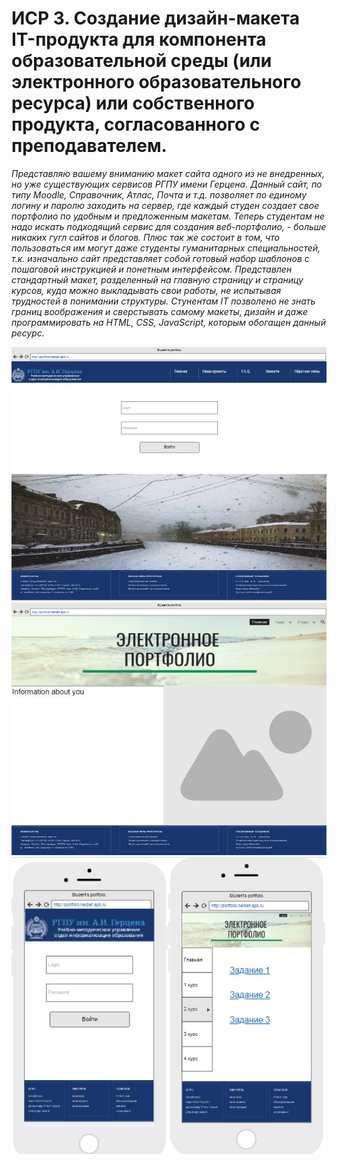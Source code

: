 # ИСР 3. Создание дизайн-макета IT-продукта для компонента образовательной среды (или электронного образовательного ресурса) или собственного продукта, согласованного с преподавателем.

_Представляю вашему вниманию макет сайта одного из не внедренных, но уже существующих сервисов РГПУ имени Герцена. Данный сайт, по типу Moodle, Справочник, Атлас, Почта и т.д. позволяет по единому логину и паролю заходить на сервер, где каждый студен создает свое портфолио по удобным и предложенным макетам. Теперь студентам не надо искать подходящий сервис для создания веб-портфолио, - больше никаких гугл сайтов и блогов. Плюс так же состоит в том, что пользоваться им могут даже студенты гуманитарных специальностей, т.к. изначально сайт представляет собой готовый набор шаблонов с пошаговой инструкцией и понетным интерфейсом. Представлен стандартный макет, разделенный на главную страницу и страницу курсов, куда можно выкладывать свои работы, не испытывая трудностей в понимании структуры. Стунентам IT позволено не знать границ воображения и сверстывать самому макеты, дизайн и даже программировать на HTML, CSS, JavaScript, которым обогащен данный ресурс._

![browser,enter](https://raw.githubusercontent.com/ctel-prj-mng/2-wireframe-130218-Kunica97/master/1.jpg)
![browser, portfolio](https://raw.githubusercontent.com/ctel-prj-mng/2-wireframe-130218-Kunica97/master/2.jpg)
![phone](https://raw.githubusercontent.com/ctel-prj-mng/2-wireframe-130218-Kunica97/master/3.jpg)

